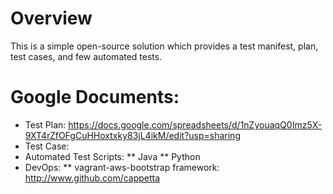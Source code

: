 # Overview
This is a simple open-source solution which provides a test manifest, plan, test cases, and few automated tests.

# Google Documents:

* Test Plan: https://docs.google.com/spreadsheets/d/1nZyouaqQ0Imz5X-9XT4rZfOFgCuHHoxtxky83jL4ikM/edit?usp=sharing 
* Test Case:
* Automated Test Scripts: 
    ** Java
    ** Python
* DevOps: 
    ** vagrant-aws-bootstrap framework: http://www.github.com/cappetta
    

